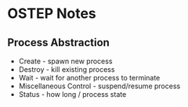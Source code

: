 # OSTEP Notes

## Process Abstraction

* Create - spawn new process
* Destroy - kill existing process
* Wait - wait for another process to terminate
* Miscellaneous Control - suspend/resume process
* Status - how long / process state


